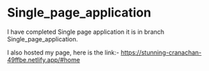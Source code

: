 # Single_page_application
I have completed Single page application it is in branch Single_page_application.



I also hosted my page, here is the link:- https://stunning-cranachan-49ffbe.netlify.app/#home
